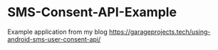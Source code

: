# SMS-Consent-API-Example

Example application from my blog https://garageprojects.tech/using-android-sms-user-consent-api/
